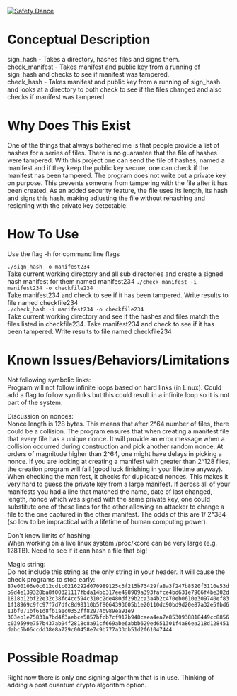 [![Safety Dance](https://img.shields.io/badge/unsafe-forbidden-success.svg)](https://github.com/rust-secure-code/safety-dance/)
<BR>

<h1>Conceptual Description</h1>
sign_hash - Takes a directory, hashes files and signs them.<br>
check_manifest - Takes manifest and public key from a running of sign_hash and checks to see if manifest was tampered.<br>
check_hash - Takes manifest and public key from a running of sign_hash and looks at a directory to both check to see if the files changed and also checks if manifest was tampered.<br>

<h1>Why Does This Exist<br></h1>
One of the things that always bothered me is that people provide a list of hashes for a series of files. There is no guarantee that the file of hashes were tampered. With this project one can send the file of hashes, named a manifest and if they keep the public key secure, one can check if the manifest has been tampered. The program does not write out a private key on purpose. This prevents someone from tampering with the file after it has been created. As an added security feature, the file uses its length, its hash and signs this hash, making adjusting the file without rehashing and resigning with the private key detectable.<br>

<h1> How To Use <br></h1>
 Use the flag -h for command line flags <br>

`./sign_hash -o manifest234`<br>
 Take current working directory and all sub directories and create a signed hash manifest for them named manifest234
`./check_manifest -i manifest234 -o checkfile234` <br>
 Take manifest234 and check to see if it has been tampered. Write results to file named checkfile234<br>
`./check_hash -i manifest234 -o checkfile234`<br>
 Take current working directory and see if the hashes and files match the files listed in checkfile234. Take manifest234 and check to see if it has been tampered. Write results to file named checkfile234

<h1> Known Issues/Behaviors/Limitations <br></h1>
 Not following symbolic links:<br>
 Program will not follow infinite loops based on hard links (in Linux). Could add a flag to follow symlinks but this could result in a infinite loop so it is not part of the system.<br>

Discussion on nonces:<br>
Nonce length is 128 bytes. This means that after 2^64 number of files, there could be a collision. The program ensures that when creating a manifest file that every file has a unique nonce. It will provide an error message when a collision occurred during construction and pick another random nonce. At orders of magnitude higher than 2^64, one might have delays in picking a nonce. If you are looking at creating a manifest with greater than 2^128 files, the creation program will fail (good luck finishing in your lifetime anyway). When checking the manifest, it checks for duplicated nonces. This makes it very hard to guess the private key from a large manifest. If across all of your manifests you had a line that matched the name, date of last changed, length, nonce which was signed with the same private key, one could substitute one of these lines for the other allowing an attacker to change a file to the one captured in the other manifest. The odds of this are 1/ 2^384 (so low to be impractical with a lifetime of human computing power).

Don't know limits of hashing:<br>
When working on a live linux system /proc/kcore can be very large (e.g. 128TB). Need to see if it can hash a file that big!<br>

Magic string:<br>
Do not include this string as the only string in your header. It will cause the check programs to stop early:<br>
`87e00106e0c012cd1c0216292d070989125c3f215b73429fa8a3f247b8520f3110e53db9d4e139328ba8f00321117fbda14bb317ee498909a393fafce4bd631e7966f4be302d1818b12bf22e32c38fc4cc594c310c2de480df29b2ca3a4b2c470eb0610e309740ef831f18969c9fc97f7d7dfc8d98110b5f8064393605b1e20110dc90bd9d20e87a32e5fbd611bf071bf61d8fb1a1c0352ff82974b989ea91e9
303eb1e75831a7bd4f3aebce5857bfcb7cf917b948caea4ea7e8530938818449cc8856c039599e757b437ab94f2818c8a91cf669abe6abbb629ed651301f4a86ea218d128451dabc5b06ccdd38e8a729c00458e7c9b777a33db51d2f61047444`<br>



<h1>Possible Roadmap <br></h1>
Right now there is only one signing algorithm that is in use. Thinking of adding a post quantum crypto algorithm option.<br>
